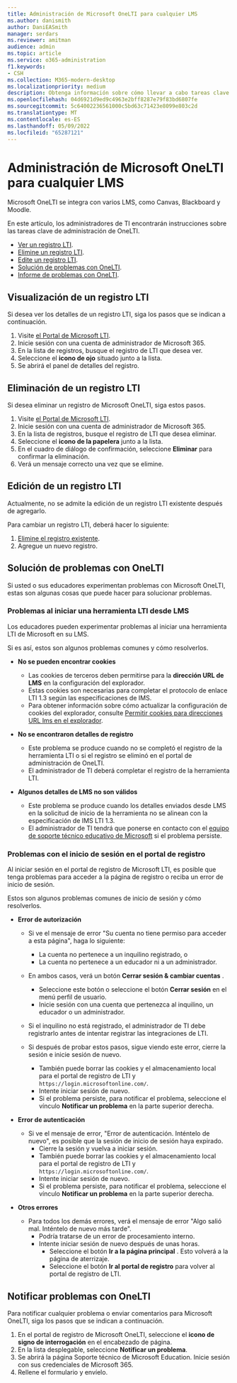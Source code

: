 ```yaml
---
title: Administración de Microsoft OneLTI para cualquier LMS
ms.author: danismith
author: DaniEASmith
manager: serdars
ms.reviewer: amitman
audience: admin
ms.topic: article
ms.service: o365-administration
f1.keywords:
- CSH
ms.collection: M365-modern-desktop
ms.localizationpriority: medium
description: Obtenga información sobre cómo llevar a cabo tareas clave de administración de Microsoft OneLTI, incluida la visualización, eliminación, edición y solución de problemas.
ms.openlocfilehash: 04d6921d9ed9c4963e2bff8287e79f83bd6807fe
ms.sourcegitcommit: 5c64002236561000c5bd63c71423e8099e803c2d
ms.translationtype: MT
ms.contentlocale: es-ES
ms.lasthandoff: 05/09/2022
ms.locfileid: "65287121"
---
```

# <a name="manage-microsoft-onelti-for-any-lms"></a>Administración de Microsoft OneLTI para cualquier LMS

Microsoft OneLTI se integra con varios LMS, como Canvas, Blackboard y Moodle.

En este artículo, los administradores de TI encontrarán instrucciones sobre las tareas clave de administración de OneLTI.

- [Ver un registro LTI](#view-an-lti-registration).
- [Elimine un registro LTI](#delete-an-lti-registration).
- [Edite un registro LTI](#edit-an-lti-registration).
- [Solución de problemas con OneLTI](#troubleshoot-issues-with-onelti).
- [Informe de problemas con OneLTI](#report-problems-with-onelti).

## <a name="view-an-lti-registration"></a>Visualización de un registro LTI

Si desea ver los detalles de un registro LTI, siga los pasos que se indican a continuación.

1. Visite [el Portal de Microsoft LTI](https://lti.microsoft.com/).
2. Inicie sesión con una cuenta de administrador de Microsoft 365.
3. En la lista de registros, busque el registro de LTI que desea ver.
4. Seleccione el **icono de ojo** situado junto a la lista.
5. Se abrirá el panel de detalles del registro.

## <a name="delete-an-lti-registration"></a>Eliminación de un registro LTI

Si desea eliminar un registro de Microsoft OneLTI, siga estos pasos.

1. Visite [el Portal de Microsoft LTI](https://lti.microsoft.com/).
2. Inicie sesión con una cuenta de administrador de Microsoft 365.
3. En la lista de registros, busque el registro de LTI que desea eliminar.
4. Seleccione el **icono de la papelera** junto a la lista.
5. En el cuadro de diálogo de confirmación, seleccione **Eliminar** para confirmar la eliminación.
6. Verá un mensaje correcto una vez que se elimine.

## <a name="edit-an-lti-registration"></a>Edición de un registro LTI

Actualmente, no se admite la edición de un registro LTI existente después de agregarlo.

Para cambiar un registro LTI, deberá hacer lo siguiente:

1. [Elimine el registro existente](#delete-an-lti-registration).
2. Agregue un nuevo registro.

## <a name="troubleshoot-issues-with-onelti"></a>Solución de problemas con OneLTI

Si usted o sus educadores experimentan problemas con Microsoft OneLTI, estas son algunas cosas que puede hacer para solucionar problemas.

### <a name="issues-while-launching-an-lti-tool-from-the-lms"></a>Problemas al iniciar una herramienta LTI desde LMS

Los educadores pueden experimentar problemas al iniciar una herramienta LTI de Microsoft en su LMS.

Si es así, estos son algunos problemas comunes y cómo resolverlos.

- **No se pueden encontrar cookies**
  - Las cookies de terceros deben permitirse para la **dirección URL de LMS** en la configuración del explorador.
  - Estas cookies son necesarias para completar el protocolo de enlace LTI 1.3 según las especificaciones de IMS.
  - Para obtener información sobre cómo actualizar la configuración de cookies del explorador, consulte [Permitir cookies para direcciones URL lms en el explorador](browser-cookies.md).

- **No se encontraron detalles de registro**
  - Este problema se produce cuando no se completó el registro de la herramienta LTI o si el registro se eliminó en el portal de administración de OneLTI.
  - El administrador de TI deberá completar el registro de la herramienta LTI.

- **Algunos detalles de LMS no son válidos**
  - Este problema se produce cuando los detalles enviados desde LMS en la solicitud de inicio de la herramienta no se alinean con la especificación de IMS LTI 1.3.
  - El administrador de TI tendrá que ponerse en contacto con el [equipo de soporte técnico educativo de Microsoft](https://edusupport.microsoft.com/support?product_id=lti_apps&platform_id=web) si el problema persiste.

### <a name="issues-with-signing-in-to-the-registration-portal"></a>Problemas con el inicio de sesión en el portal de registro

Al iniciar sesión en el portal de registro de Microsoft LTI, es posible que tenga problemas para acceder a la página de registro o reciba un error de inicio de sesión.

Estos son algunos problemas comunes de inicio de sesión y cómo resolverlos.

- **Error de autorización**
  - Si ve el mensaje de error "Su cuenta no tiene permiso para acceder a esta página", haga lo siguiente:
    - La cuenta no pertenece a un inquilino registrado, o
    - La cuenta no pertenece a un educador ni a un administrador.

  - En ambos casos, verá un botón **Cerrar sesión & cambiar cuentas** .
    - Seleccione este botón o seleccione el botón **Cerrar sesión** en el menú perfil de usuario.
    - Inicie sesión con una cuenta que pertenezca al inquilino, un educador o un administrador.

  - Si el inquilino no está registrado, el administrador de TI debe registrarlo antes de intentar registrar las integraciones de LTI.

  - Si después de probar estos pasos, sigue viendo este error, cierre la sesión e inicie sesión de nuevo.
    - También puede borrar las cookies y el almacenamiento local para el portal de registro de LTI y `https://login.microsoftonline.com/`.
    - Intente iniciar sesión de nuevo.
    - Si el problema persiste, para notificar el problema, seleccione el vínculo **Notificar un problema** en la parte superior derecha.

- **Error de autenticación**
  - Si ve el mensaje de error, "Error de autenticación. Inténtelo de nuevo", es posible que la sesión de inicio de sesión haya expirado.
    - Cierre la sesión y vuelva a iniciar sesión.
    - También puede borrar las cookies y el almacenamiento local para el portal de registro de LTI y `https://login.microsoftonline.com/`.
    - Intente iniciar sesión de nuevo.
    - Si el problema persiste, para notificar el problema, seleccione el vínculo **Notificar un problema** en la parte superior derecha.

- **Otros errores**
  - Para todos los demás errores, verá el mensaje de error "Algo salió mal. Inténtelo de nuevo más tarde".
    - Podría tratarse de un error de procesamiento interno.
    - Intente iniciar sesión de nuevo después de unas horas.
      - Seleccione el botón **Ir a la página principal** . Esto volverá a la página de aterrizaje.
      - Seleccione el botón **Ir al portal de registro** para volver al portal de registro de LTI.

## <a name="report-problems-with-onelti"></a>Notificar problemas con OneLTI

Para notificar cualquier problema o enviar comentarios para Microsoft OneLTI, siga los pasos que se indican a continuación.

1. En el portal de registro de Microsoft OneLTI, seleccione el **icono de signo de interrogación** en el encabezado de página.
2. En la lista desplegable, seleccione **Notificar un problema**.
3. Se abrirá la página Soporte técnico de Microsoft Education. Inicie sesión con sus credenciales de Microsoft 365.
4. Rellene el formulario y envíelo.
